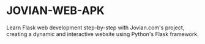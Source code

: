 # JOVIAN-WEB-APK
Learn Flask web development step-by-step with Jovian.com's project, creating a dynamic and interactive website using Python's Flask framework.
